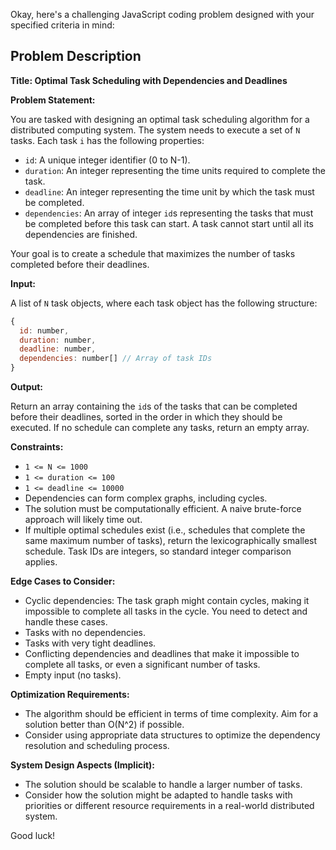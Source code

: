 Okay, here's a challenging JavaScript coding problem designed with your specified criteria in mind:

## Problem Description

**Title: Optimal Task Scheduling with Dependencies and Deadlines**

**Problem Statement:**

You are tasked with designing an optimal task scheduling algorithm for a distributed computing system. The system needs to execute a set of `N` tasks. Each task `i` has the following properties:

*   `id`: A unique integer identifier (0 to N-1).
*   `duration`: An integer representing the time units required to complete the task.
*   `deadline`: An integer representing the time unit by which the task must be completed.
*   `dependencies`: An array of integer `id`s representing the tasks that must be completed before this task can start. A task cannot start until all its dependencies are finished.

Your goal is to create a schedule that maximizes the number of tasks completed before their deadlines.

**Input:**

A list of `N` task objects, where each task object has the following structure:

```javascript
{
  id: number,
  duration: number,
  deadline: number,
  dependencies: number[] // Array of task IDs
}
```

**Output:**

Return an array containing the `id`s of the tasks that can be completed before their deadlines, sorted in the order in which they should be executed. If no schedule can complete any tasks, return an empty array.

**Constraints:**

*   `1 <= N <= 1000`
*   `1 <= duration <= 100`
*   `1 <= deadline <= 10000`
*   Dependencies can form complex graphs, including cycles.
*   The solution must be computationally efficient. A naive brute-force approach will likely time out.
*   If multiple optimal schedules exist (i.e., schedules that complete the same maximum number of tasks), return the lexicographically smallest schedule. Task IDs are integers, so standard integer comparison applies.

**Edge Cases to Consider:**

*   Cyclic dependencies: The task graph might contain cycles, making it impossible to complete all tasks in the cycle. You need to detect and handle these cases.
*   Tasks with no dependencies.
*   Tasks with very tight deadlines.
*   Conflicting dependencies and deadlines that make it impossible to complete all tasks, or even a significant number of tasks.
*   Empty input (no tasks).

**Optimization Requirements:**

*   The algorithm should be efficient in terms of time complexity. Aim for a solution better than O(N^2) if possible.
*   Consider using appropriate data structures to optimize the dependency resolution and scheduling process.

**System Design Aspects (Implicit):**

*   The solution should be scalable to handle a larger number of tasks.
*   Consider how the solution might be adapted to handle tasks with priorities or different resource requirements in a real-world distributed system.

Good luck!
